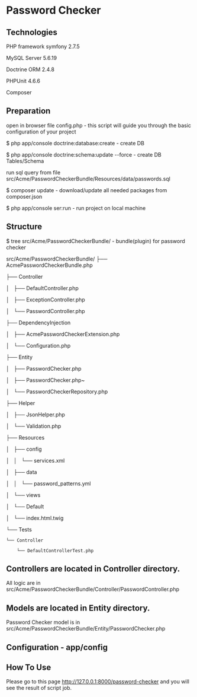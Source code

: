 Password Checker
==============

Technologies
-----------------

PHP framework symfony 2.7.5

MySQL Server 5.6.19

Doctrine ORM 2.4.8

PHPUnit 4.6.6

Composer

Preparation
-----------------

open in browser file config.php - this script will guide you through the basic configuration of your project

$ php app/console doctrine:database:create - create DB

$ php app/console doctrine:schema:update --force  - create DB Tables/Schema

run sql query from file src/Acme/PasswordCheckerBundle/Resources/data/passwords.sql

$ composer update - download/update all needed packages from composer.json

$ php app/console ser:run - run project on local machine


Structure
-----------------

$ tree src/Acme/PasswordCheckerBundle/ - bundle(plugin) for password checker

src/Acme/PasswordCheckerBundle/
├── AcmePasswordCheckerBundle.php

├── Controller

│   ├── DefaultController.php

│   ├── ExceptionController.php

│   └── PasswordController.php

├── DependencyInjection

│   ├── AcmePasswordCheckerExtension.php

│   └── Configuration.php

├── Entity

│   ├── PasswordChecker.php

│   ├── PasswordChecker.php~

│   └── PasswordCheckerRepository.php

├── Helper

│   ├── JsonHelper.php

│   └── Validation.php

├── Resources

│   ├── config

│   │   └── services.xml

│   ├── data

│   │   └── password_patterns.yml

│   └── views

│       └── Default

│           └── index.html.twig

└── Tests

    └── Controller

        └── DefaultControllerTest.php

Controllers are located in  Controller directory.
-----------------

All logic are in src/Acme/PasswordCheckerBundle/Controller/PasswordController.php

Models are located in Entity directory.
-----------------

Password Checker model is in src/Acme/PasswordCheckerBundle/Entity/PasswordChecker.php

Configuration - app/config
-----------------

How To Use
-----------------

Please go to this page http://127.0.0.1:8000/password-checker and you will see the result of script job.
